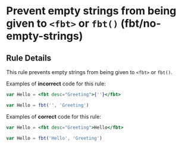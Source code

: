 # Prevent empty strings from being given to `<fbt>` or `fbt()` (fbt/no-empty-strings)

## Rule Details

This rule prevents empty strings from being given to `<fbt>` or `fbt()`.

Examples of **incorrect** code for this rule:

```jsx
var Hello = <fbt desc="Greeting">{''}</fbt>
```

```jsx
var Hello = fbt('', 'Greeting')
```

Examples of **correct** code for this rule:

```jsx
var Hello = <fbt desc="Greeting">Hello</fbt>
```

```jsx
var Hello = fbt('Hello', 'Greeting')
```
